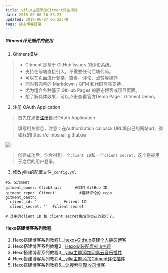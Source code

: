 ```yaml
---
title: yilia主题添加Gitment评论插件
date: 2018-06-06 16:53:23
updated: 2019-06-07 06:22:48
tags: 静态博客搭建
---
```


##### Gitment评论插件的使用
1. Gitment模块
> * Gitment 是基于 GitHub Issues 的评论系统。
> * 支持在前端直接引入，不需要任何后端代码。
> * 可以在页面进行登录、查看、评论、点赞等操作.
> * 同时有完整的 Markdown / GFM 和代码高亮支持。
> * 尤为适合各种基于 GitHub Pages 的静态博客或项目页面。
> * 想了解具体效果，可以点击查看官方Demo Page：Gitment Demo。

<!-- more -->

2. 注册 OAuth Application

> 首先在点击[注册](https://github.com/settings/applications/new)自己OAuth Application<br>

> 填写相关信息，注意：在Authorization callback URL填自己的网站url，例如我的https://climbsnail.github.io<br>

![](https://gitee.com/ClimbSnailQ/Project_Image/raw/master/Note/gitment.jpg)

> 创建成功后，你会得到一个`client ID`和一个`client secret`，这个将被用于之后的用户登录。<br>

3. 修改yilia的配置文件`_config.yml`
```
#5、Gitment
gitment_owner: ClimbSnail      #你的 GitHub ID
gitment_repo: 'Gitment'          #存储评论的 repo
gitment_oauth:
  client_id: ''           #client ID
  client_secret: ''  #client secret
  
# 其中的client ID 和 client secret换成你自己的就行了。
```

#### Hexo搭建博客系列教程
1. Hexo搭建博客系列教程1__[hexo+Github搭建个人静态博客](../hexo+Github搭建个人静态博客)
2. Hexo搭建博客系列教程2__[Hexo安装配置yilia主题](../Hexo安装配置yilia主题)
3. Hexo搭建博客系列教程3__[yilia主题添加网易云音乐插件](../yilia主题添加网易云音乐插件)
4. Hexo搭建博客系列教程4__[yilia主题添加Gitment评论插件](../yilia主题添加Gitment评论插件题)
5. Hexo搭建博客系列教程5__[让搜索引擎收录博客](../让搜索引擎收录博客)
